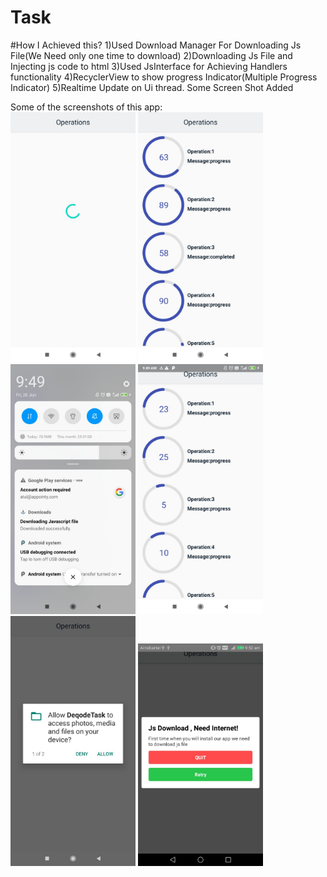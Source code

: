 # Task
#How I Achieved this?
1)Used Download Manager For Downloading Js File(We Need only  one time to download)
2)Downloading Js File and Injecting js code to html
3)Used JsInterface for Achieving Handlers functionality
4)RecyclerView to show progress Indicator(Multiple Progress Indicator)
5)Realtime Update on Ui thread.
Some Screen Shot Added

Some of the screenshots of this app:  
<img src="https://github.com/atul161/Task/blob/master/screenshots/img1.jpeg" alt="screenshots" width="200"/>
<img src="https://github.com/atul161/Task/blob/master/screenshots/img2.jpeg" alt="screenshots" width="200"/>
<img src="https://github.com/atul161/Task/blob/master/screenshots/img3.jpeg" alt="screenshots" width="200"/>
<img src="https://github.com/atul161/Task/blob/master/screenshots/img4.jpeg" alt="screenshots" width="200"/>
<img src="https://github.com/atul161/Task/blob/master/screenshots/img5.jpeg" alt="screenshots" width="200"/>
<img src="https://github.com/atul161/Task/blob/master/screenshots/img6.jpeg" alt="screenshots" width="200"/>
